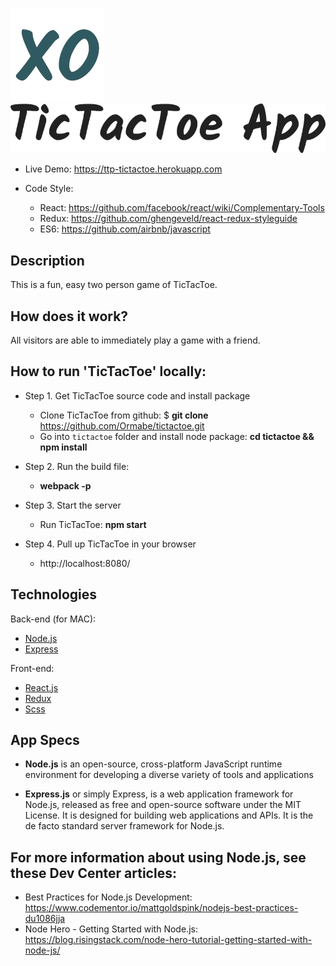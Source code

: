 
![alt text](images/xo-sm.png "Logo")
![alt text](images/tictactoe-sm.png "Page title")


* Live Demo: https://ttp-tictactoe.herokuapp.com

* Code Style:

    - React: https://github.com/facebook/react/wiki/Complementary-Tools
    - Redux: https://github.com/ghengeveld/react-redux-styleguide
    - ES6: https://github.com/airbnb/javascript

## Description

This is a fun, easy two person game of TicTacToe.

## How does it work?

All visitors are able to immediately play a game with a friend.

## How to run 'TicTacToe' locally:

* Step 1. Get TicTacToe source code and install package

    - Clone TicTacToe from github: $ **git clone** https://github.com/Ormabe/tictactoe.git
    - Go into `tictactoe` folder and install node package: **cd tictactoe && npm install**


* Step 2. Run the build file:

    - **webpack -p**


* Step 3. Start the server

    - Run TicTacToe: **npm start**


* Step 4. Pull up TicTacToe in your browser

    - http://localhost:8080/


## Technologies

Back-end (for MAC):

* [Node.js](https://nodejs.org/en/)
* [Express](http://expressjs.com/)

Front-end:

* [React.js](https://facebook.github.io/react/)
* [Redux](http://redux.js.org/)
* [Scss](http://sass-lang.com/guide)

## App Specs

- **Node.js** is an open-source, cross-platform JavaScript runtime environment for developing a diverse variety of tools and applications

- **Express.js** or simply Express, is a web application framework for Node.js, released as free and open-source software under the MIT License. It is designed for building web applications and APIs. It is the de facto standard server framework for Node.js.


## For more information about using Node.js, see these Dev Center articles:

* Best Practices for Node.js Development: https://www.codementor.io/mattgoldspink/nodejs-best-practices-du1086jja
* Node Hero - Getting Started with Node.js: https://blog.risingstack.com/node-hero-tutorial-getting-started-with-node-js/
